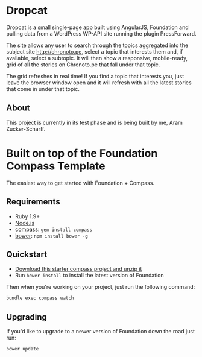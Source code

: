 # Dropcat

Dropcat is a small single-page app built using AngularJS, Foundation and pulling data from a WordPress WP-API site running the plugin PressForward. 

The site allows any user to search through the topics aggregated into the subject site http://chronoto.pe, select a topic that interests them and, if available, select a subtopic. It will then show a responsive, mobile-ready, grid of all the stories on Chronoto.pe that fall under that topic. 

The grid refreshes in real time! If you find a topic that interests you, just leave the browser window open and it will refresh with all the latest stories that come in under that topic. 

## About

This project is currently in its test phase and is being built by me, Aram Zucker-Scharff. 

# Built on top of the Foundation Compass Template

The easiest way to get started with Foundation + Compass.

## Requirements

  * Ruby 1.9+
  * [Node.js](http://nodejs.org)
  * [compass](http://compass-style.org/): `gem install compass`
  * [bower](http://bower.io): `npm install bower -g`

## Quickstart

  * [Download this starter compass project and unzip it](https://github.com/zurb/foundation-compass-template/archive/master.zip)
  * Run `bower install` to install the latest version of Foundation
  
Then when you're working on your project, just run the following command:

```bash
bundle exec compass watch
```

## Upgrading

If you'd like to upgrade to a newer version of Foundation down the road just run:

```bash
bower update
```
